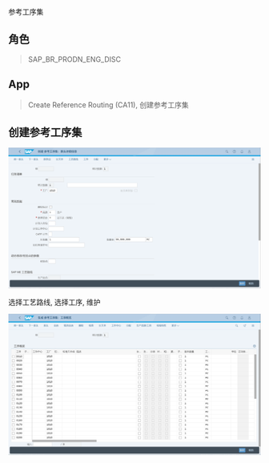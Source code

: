 参考工序集
## 角色
> SAP_BR_PRODN_ENG_DISC
## App
> Create Reference Routing (CA11), 创建参考工序集
## 创建参考工序集
![Reference-Routing-1](./img/Reference-Routing-1.png "创建参考工序集")

选择工艺路线, 选择工序, 维护

![Reference-Routing-2](./img/Reference-Routing-2.png "详细")


